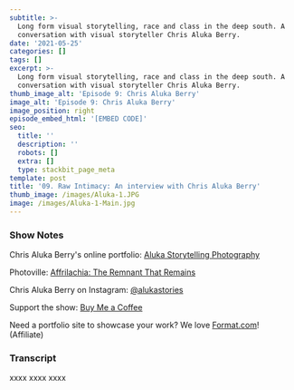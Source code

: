 ```yaml
---
subtitle: >-
  Long form visual storytelling, race and class in the deep south. A
  conversation with visual storyteller Chris Aluka Berry.
date: '2021-05-25'
categories: []
tags: []
excerpt: >-
  Long form visual storytelling, race and class in the deep south. A
  conversation with visual storyteller Chris Aluka Berry.
thumb_image_alt: 'Episode 9: Chris Aluka Berry'
image_alt: 'Episode 9: Chris Aluka Berry'
image_position: right
episode_embed_html: '[EMBED CODE]'
seo:
  title: ''
  description: ''
  robots: []
  extra: []
  type: stackbit_page_meta
template: post
title: '09. Raw Intimacy: An interview with Chris Aluka Berry'
thumb_image: /images/Aluka-1.JPG
image: /images/Aluka-1-Main.jpg
---
```

### Show Notes

Chris Aluka Berry's online portfolio: [Aluka Storytelling Photography](https://www.alukastorytellingphotography.com/index)

Photoville: [Affrilachia: The Remnant That Remains](https://fence.photoville.com/affrilachia-remnant-that-remains/)

Chris Aluka Berry on Instagram: [@alukastories](https://www.instagram.com/alukastories)



Support the show: [Buy Me a Coffee](https://www.buymeacoffee.com/photo365)

Need a portfolio site to showcase your work? We love [Format.com](https://format.grsm.io/andrewhaworth8239)! (Affiliate)

### Transcript

xxxx xxxx xxxx
